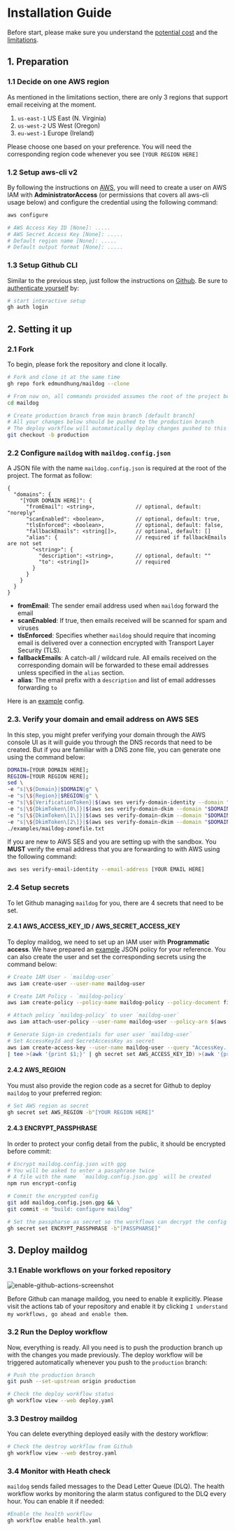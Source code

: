 # Installation Guide

Before start, please make sure you understand the [potential cost](../README.md#-pricing) and the [limitations](../README.md#-limitations).

## 1. Preparation

### 1.1 Decide on one AWS region

As mentioned in the limitations section, there are only 3 regions that support email receiving at the moment.

1. `us-east-1` US East (N. Virginia)
2. `us-west-2` US West (Oregon)
3. `eu-west-1` Europe (Ireland)

Please choose one based on your preference. You will need the corresponding region code whenever you see `[YOUR REGION HERE]`

### 1.2 Setup aws-cli v2

By following the instructions on [AWS](https://docs.aws.amazon.com/cli/latest/userguide/install-cliv2.html), you will need to create a user on AWS IAM with **AdministratorAccess** (or permissions that covers all aws-cli usage below) and configure the credential using the following command:

```sh
aws configure

# AWS Access Key ID [None]: .....
# AWS Secret Access Key [None]: .....
# Default region name [None]: .....
# Default output format [None]: .....
```

### 1.3 Setup Github CLI

Similar to the previous step, just follow the instructions on [Github](https://github.com/cli/cli#installation). Be sure to [authenticate yourself](https://cli.github.com/manual/gh_auth_login) by:

```sh
# start interactive setup
gh auth login
```

## 2. Setting it up

### 2.1 Fork

To begin, please fork the repository and clone it locally.

```sh
# Fork and clone it at the same time
gh repo fork edmundhung/maildog --clone
```

```sh
# From now on, all commands provided assumes the root of the project being your working directory
cd maildog
```

```sh
# Create production branch from main branch [default branch]
# All your changes below should be pushed to the production branch
# The deploy workflow will automatically deploy changes pushed to this branch
git checkout -b production
```

### 2.2 Configure `maildog` with `maildog.config.json`

A JSON file with the name `maildog.config.json` is required at the root of the project.
The format as follow:

```
{
  "domains": {
    "[YOUR DOMAIN HERE]": {
      "fromEmail": <string>,             // optional, default: "noreply"
      "scanEnabled": <boolean>,          // optional, default: true,
      "tlsEnforced": <boolean>,          // optional, default: false,
      "fallbackEmails": <string[]>,      // optional, default: []
      "alias": {                         // required if fallbackEmails are not set
        "<string>": {
          "description": <string>,       // optional, default: ""
          "to": <string[]>               // required
        }
      }
    }
  }
}
```

- **fromEmail**: The sender email address used when `maildog` forward the email
- **scanEnabled**: If true, then emails received will be scanned for spam and viruses
- **tlsEnforced**: Specifies whether `maildog` should require that incoming email is delivered over a connection encrypted with Transport Layer Security (TLS).
- **fallbackEmails**: A catch-all / wildcard rule. All emails received on the corresponding domain will be forwarded to these email addresses unless specified in the `alias` section.
- **alias**: The email prefix with a `description` and list of email addresses forwarding `to`

Here is an [example](../examples/maildog.config.json) config.

### 2.3. Verify your domain and email address on AWS SES

In this step, you might prefer verifying your domain through the AWS console UI as it will guide you through the DNS records that need to be created. But if you are familiar with a DNS zone file, you can generate one using the command below:

```sh
DOMAIN=[YOUR DOMAIN HERE];
REGION=[YOUR REGION HERE];
sed \
-e "s|\${Domain}|$DOMAIN|g" \
-e "s|\${Region}|$REGION|g" \
-e "s|\${VerificationToken}|$(aws ses verify-domain-identity --domain "$DOMAIN" --output text)|g" \
-e "s|\${DkimToken\[0\]}|$(aws ses verify-domain-dkim --domain "$DOMAIN" --query DkimTokens[0] --output text)|g" \
-e "s|\${DkimToken\[1\]}|$(aws ses verify-domain-dkim --domain "$DOMAIN" --query DkimTokens[1] --output text)|g" \
-e "s|\${DkimToken\[2\]}|$(aws ses verify-domain-dkim --domain "$DOMAIN" --query DkimTokens[2] --output text)|g" \
./examples/maildog-zonefile.txt
```

If you are new to AWS SES and you are setting up with the sandbox. You **MUST** verify the email address that you are forwarding to with AWS using the following command:

```sh
aws ses verify-email-identity --email-address [YOUR EMAIL HERE]
```

### 2.4 Setup secrets

To let Github managing `maildog` for you, there are 4 secrets that need to be set.

#### 2.4.1 AWS_ACCESS_KEY_ID / AWS_SECRET_ACCESS_KEY

To deploy maildog, we need to set up an IAM user with **Programmatic access**.
We have prepared an [example](maildog-policy.json) JSON policy for your reference.
You can also create the user and set the corresponding secrets using the command below:

```sh
# Create IAM User - `maildog-user`
aws iam create-user --user-name maildog-user
```

```sh
# Create IAM Policy - `maildog-policy`
aws iam create-policy --policy-name maildog-policy --policy-document file://docs/maildog-policy.json
```

```sh
# Attach policy `maildog-policy` to user `maildog-user`
aws iam attach-user-policy --user-name maildog-user --policy-arn $(aws iam list-policies --query "Policies[?PolicyName=='maildog-policy'].Arn" --output text)
```

```sh
# Generate Sign-in credentials for user user `maildog-user`
# Set AccessKeyId and SecretAccessKey as secret
aws iam create-access-key --user-name maildog-user --query "AccessKey.[AccessKeyId,SecretAccessKey]" --output text \
| tee >(awk '{print $1;}' | gh secret set AWS_ACCESS_KEY_ID) >(awk '{print $2;}' | gh secret set AWS_SECRET_ACCESS_KEY)

```

#### 2.4.2 AWS_REGION

You must also provide the region code as a secret for Github to deploy `maildog` to your preferred region:

```sh
# Set AWS region as secret
gh secret set AWS_REGION -b"[YOUR REGION HERE]"
```

#### 2.4.3 ENCRYPT_PASSPHRASE

In order to protect your config detail from the public, it should be encrypted before commit:

```sh
# Encrypt maildog.config.json with gpg
# You will be asked to enter a passphrase twice
# A file with the name  `maildog.config.json.gpg` will be created
npm run encrypt-config
```

```sh
# Commit the encrypted config
git add maildog.config.json.gpg && \
git commit -m "build: configure maildog"
```

```sh
# Set the passpharse as secret so the workflows can decrypt the config
gh secret set ENCRYPT_PASSPHRASE -b"[PASSPHARSE]"
```

## 3. Deploy maildog

### 3.1 Enable workflows on your forked repository

![enable-github-actions-screenshot](enable-github-actions.png)

Before Github can manage maildog, you need to enable it explicitly.
Please visit the actions tab of your repository and enable it by clicking `I understand my workflows, go ahead and enable them`.

### 3.2 Run the Deploy workflow

Now, everything is ready. All you need is to push the production branch up with the changes you made previously.
The deploy workflow will be triggered automatically whenever you push to the `production` branch:

```sh
# Push the production branch
git push --set-upstream origin production
```

```sh
# Check the deploy workflow status
gh workflow view --web deploy.yaml
```

### 3.3 Destroy maildog

You can delete everything deployed easily with the destory workflow:

```sh
# Check the destroy workflow from Github
gh workflow view --web destroy.yaml
```

### 3.4 Monitor with Heath check

`maildog` sends failed messages to the Dead Letter Queue (DLQ). The health workflow works by monitoring the alarm status configured to the DLQ every hour. You can enable it if needed:

```sh
#Enable the health workflow
gh workflow enable health.yaml
```
